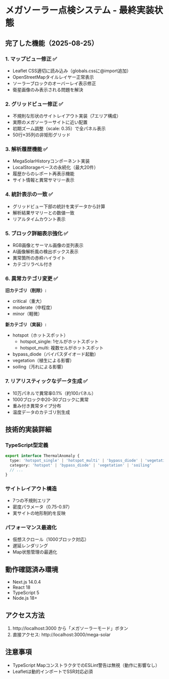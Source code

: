 # メガソーラー点検システム - 最終実装状態

## 完了した機能（2025-08-25）

### 1. マップビュー修正 ✅
- Leaflet CSS適切に読み込み（globals.cssに@import追加）
- OpenStreetMapタイルレイヤー正常表示
- ソーラーブロックのオーバーレイ表示修正
- 衛星画像のみ表示される問題を解決

### 2. グリッドビュー修正 ✅
- 不規則な形状のサイトレイアウト実装（7エリア構成）
- 実際のメガソーラーサイトに近い配置
- 初期ズーム調整（scale: 0.35）で全パネル表示
- 50行×35列の非矩形グリッド

### 3. 解析履歴機能 ✅
- MegaSolarHistoryコンポーネント実装
- LocalStorageベースの永続化（最大20件）
- 履歴からのレポート再表示機能
- サイト情報と異常サマリー表示

### 4. 統計表示の一致 ✅
- グリッドビュー下部の統計を実データから計算
- 解析結果サマリーとの数値一致
- リアルタイムカウント表示

### 5. ブロック詳細表示強化 ✅
- RGB画像とサーマル画像の並列表示
- AI画像解析風の検出ボックス表示
- 異常箇所の赤枠ハイライト
- カテゴリラベル付き

### 6. 異常カテゴリ変更 ✅
**旧カテゴリ（削除）:**
- critical（重大）
- moderate（中程度）
- minor（軽微）

**新カテゴリ（実装）:**
- hotspot（ホットスポット）
  - hotspot_single: 1セルがホットスポット
  - hotspot_multi: 複数セルがホットスポット
- bypass_diode（バイパスダイオード起動）
- vegetation（植生による影響）
- soiling（汚れによる影響）

### 7. リアリスティックなデータ生成 ✅
- 10万パネルで異常率0.1%（約100パネル）
- 1000ブロック中20-30ブロックに異常
- 重み付き異常タイプ分布
- 温度データのカテゴリ別生成

## 技術的実装詳細

### TypeScript型定義
```typescript
export interface ThermalAnomaly {
  type: 'hotspot_single' | 'hotspot_multi' | 'bypass_diode' | 'vegetation' | 'soiling'
  category: 'hotspot' | 'bypass_diode' | 'vegetation' | 'soiling'
  // ...
}
```

### サイトレイアウト構造
- 7つの不規則エリア
- 密度パラメータ（0.75-0.97）
- 実サイトの地形制約を反映

### パフォーマンス最適化
- 仮想スクロール（1000ブロック対応）
- 遅延レンダリング
- Map状態管理の最適化

## 動作確認済み環境
- Next.js 14.0.4
- React 18
- TypeScript 5
- Node.js 18+

## アクセス方法
1. http://localhost:3000 から「メガソーラーモード」ボタン
2. 直接アクセス: http://localhost:3000/mega-solar

## 注意事項
- TypeScript MapコンストラクタでのESLint警告は無視（動作に影響なし）
- Leafletは動的インポートでSSR対応必須